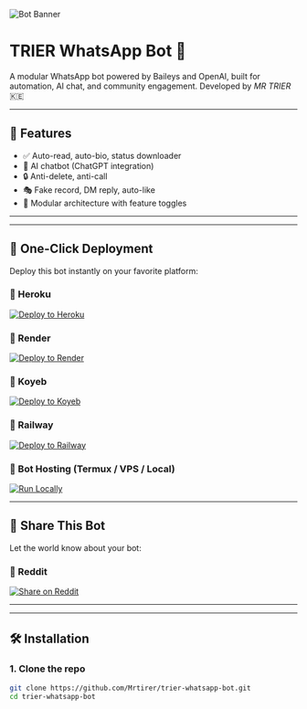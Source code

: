 ![Bot Banner](https://copilot.microsoft.com/th/id/BCO.8064b841-fa7f-4991-9339-9f9e355f4958.png)

# TRIER WhatsApp Bot 🤖

A modular WhatsApp bot powered by Baileys and OpenAI, built for automation, AI chat, and community engagement. Developed by *MR TRIER* 🇰🇪

---

## 🚀 Features

- ✅ Auto-read, auto-bio, status downloader
- 💬 AI chatbot (ChatGPT integration)
- 🔒 Anti-delete, anti-call
- 🎭 Fake record, DM reply, auto-like
- 🧩 Modular architecture with feature toggles

---
---

## 🚀 One-Click Deployment

Deploy this bot instantly on your favorite platform:

### 🔹 Heroku
[![Deploy to Heroku](https://www.herokucdn.com/deploy/button.svg)](https://heroku.com/deploy?template=https://github.com/Mrtirer/trier-whatsapp-bot)

### 🔹 Render
[![Deploy to Render](https://copilot.microsoft.com/th/id/BCO.9d3e2f8e-2b6e-4c2f-8f3e-1a2c3b4d5e6f.png)](https://render.com/docs/deploy-from-github)

### 🔹 Koyeb
[![Deploy to Koyeb](https://img.shields.io/badge/Deploy%20to-Koyeb-black?logo=koyeb)](https://www.koyeb.com/docs/deploy)

### 🔹 Railway
[![Deploy to Railway](https://img.shields.io/badge/Deploy%20to-Railway-purple?logo=railway)](https://railway.app/new)

### 🔹 Bot Hosting (Termux / VPS / Local)
[![Run Locally](https://img.shields.io/badge/Run%20Locally-Termux%2FNode.js-green)](#installation)

---

## 📣 Share This Bot

Let the world know about your bot:

### 🔸 Reddit
[![Share on Reddit](https://img.shields.io/badge/Share%20on-Reddit-orange?logo=reddit)](https://www.reddit.com/submit?url=https://github.com/Mrtirer/trier-whatsapp-bot&title=Check%20out%20this%20modular%20WhatsApp%20bot%20by%20MR%20TRIER!)

---

---
## 🛠 Installation

### 1. Clone the repo
```bash
git clone https://github.com/Mrtirer/trier-whatsapp-bot.git
cd trier-whatsapp-bot
